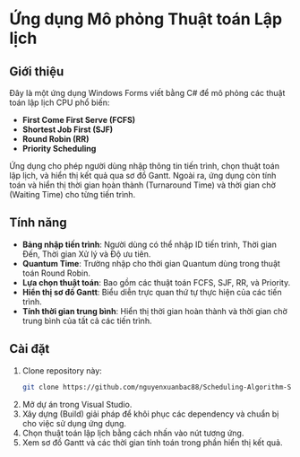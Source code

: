 # Ứng dụng Mô phỏng Thuật toán Lập lịch

## Giới thiệu

Đây là một ứng dụng Windows Forms viết bằng C# để mô phỏng các thuật toán lập lịch CPU phổ biến:
- **First Come First Serve (FCFS)**
- **Shortest Job First (SJF)**
- **Round Robin (RR)**
- **Priority Scheduling**

Ứng dụng cho phép người dùng nhập thông tin tiến trình, chọn thuật toán lập lịch, và hiển thị kết quả qua sơ đồ Gantt. Ngoài ra, ứng dụng còn tính toán và hiển thị thời gian hoàn thành (Turnaround Time) và thời gian chờ (Waiting Time) cho từng tiến trình.

## Tính năng

- **Bảng nhập tiến trình**: Người dùng có thể nhập ID tiến trình, Thời gian Đến, Thời gian Xử lý và Độ ưu tiên.
- **Quantum Time**: Trường nhập cho thời gian Quantum dùng trong thuật toán Round Robin.
- **Lựa chọn thuật toán**: Bao gồm các thuật toán FCFS, SJF, RR, và Priority.
- **Hiển thị sơ đồ Gantt**: Biểu diễn trực quan thứ tự thực hiện của các tiến trình.
- **Tính thời gian trung bình**: Hiển thị thời gian hoàn thành và thời gian chờ trung bình của tất cả các tiến trình.

## Cài đặt

1. Clone repository này:
   ```bash
   git clone https://github.com/nguyenxuanbac88/Scheduling-Algorithm-Simulator.git
2. Mở dự án trong Visual Studio.
3. Xây dựng (Build) giải pháp để khôi phục các dependency và chuẩn bị cho việc sử dụng ứng dụng.
4. Chọn thuật toán lập lịch bằng cách nhấn vào nút tương ứng.
5. Xem sơ đồ Gantt và các thời gian tính toán trong phần hiển thị kết quả.
